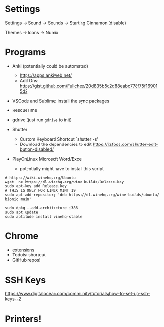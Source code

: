 # Settings

Settings -> Sound -> Sounds -> Starting Cinnamon (disable)

Themes -> Icons -> Numix

# Programs
* Anki (potentially could be automated)
	* https://apps.ankiweb.net/
	* Add Ons: https://gist.github.com/Fullchee/20d835b5d2d88eabc778f75f169015d2
* VSCode and Sublime: install the sync packages
* RescueTime
* gdrive (just run `gdrive` to init)

* Shutter
	* Custom Keyboard Shortcut `shutter -s'
	* Download the dependencies to edit https://itsfoss.com/shutter-edit-button-disabled/

* PlayOnLinux Microsoft Word/Excel
	* potentially might have to install this script
```
# https://wiki.winehq.org/Ubuntu
wget -nc https://dl.winehq.org/wine-builds/Release.key
sudo apt-key add Release.key
# THIS IS ONLY FOR LINUX MINT 19
sudo apt-add-repository 'deb https://dl.winehq.org/wine-builds/ubuntu/ bionic main'

sudo dpkg --add-architecture i386
sudo apt update
sudo aptitude install winehq-stable
```

# Chrome
* extensions
* Todoist shortcut
* GitHub repos!

# SSH Keys
https://www.digitalocean.com/community/tutorials/how-to-set-up-ssh-keys--2

# Printers!

